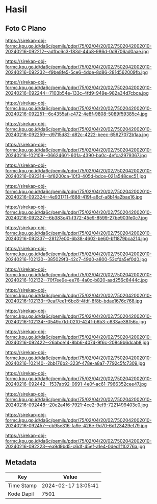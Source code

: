 # Hasil

## Foto C Plano

https://sirekap-obj-formc.kpu.go.id/da6c/pemilu/pdpr/75/02/04/20/02/7502042002010-20240216-092212--adfbc6c3-183d-44b8-986d-0d9706ad0aae.jpg

https://sirekap-obj-formc.kpu.go.id/da6c/pemilu/pdpr/75/02/04/20/02/7502042002010-20240216-092232--f9be8fe5-5ce6-4dde-8d86-281d562009fb.jpg

https://sirekap-obj-formc.kpu.go.id/da6c/pemilu/pdpr/75/02/04/20/02/7502042002010-20240216-092244--7103b54e-133c-4fd9-949e-982a34d7cbca.jpg

https://sirekap-obj-formc.kpu.go.id/da6c/pemilu/pdpr/75/02/04/20/02/7502042002010-20240216-092251--6c4355af-c472-4e8f-9808-5089f59385c4.jpg

https://sirekap-obj-formc.kpu.go.id/da6c/pemilu/pdpr/75/02/04/20/02/7502042002010-20240216-092259--d9715d82-d82c-4222-beec-65627072b1aa.jpg

https://sirekap-obj-formc.kpu.go.id/da6c/pemilu/pdpr/75/02/04/20/02/7502042002010-20240216-102109--06624601-601a-4390-ba0c-4efca2979367.jpg

https://sirekap-obj-formc.kpu.go.id/da6c/pemilu/pdpr/75/02/04/20/02/7502042002010-20240216-092314--bf8200ca-10f3-405d-bdce-021a548cec51.jpg

https://sirekap-obj-formc.kpu.go.id/da6c/pemilu/pdpr/75/02/04/20/02/7502042002010-20240216-092324--4e931711-f888-419f-a8cf-a8b14a2bae16.jpg

https://sirekap-obj-formc.kpu.go.id/da6c/pemilu/pdpr/75/02/04/20/02/7502042002010-20240216-092327--6b383c41-f372-45e9-8599-27be903fe0c7.jpg

https://sirekap-obj-formc.kpu.go.id/da6c/pemilu/pdpr/75/02/04/20/02/7502042002010-20240216-092337--28127e00-6b38-4602-be60-bf1879bca214.jpg

https://sirekap-obj-formc.kpu.go.id/da6c/pemilu/pdpr/75/02/04/20/02/7502042002010-20240216-102130--385029f3-42c7-49d0-a800-53cfda5ef0d0.jpg

https://sirekap-obj-formc.kpu.go.id/da6c/pemilu/pdpr/75/02/04/20/02/7502042002010-20240216-102132--70f7ee9e-ee76-4a0c-b820-aad256c8444c.jpg

https://sirekap-obj-formc.kpu.go.id/da6c/pemilu/pdpr/75/02/04/20/02/7502042002010-20240216-102133--9eaf7ee1-6bc8-4fdf-8f8b-bdae1676c768.jpg

https://sirekap-obj-formc.kpu.go.id/da6c/pemilu/pdpr/75/02/04/20/02/7502042002010-20240216-102134--0549c7fd-02f0-424f-b6b3-c833ae38f56c.jpg

https://sirekap-obj-formc.kpu.go.id/da6c/pemilu/pdpr/75/02/04/20/02/7502042002010-20240216-092422--26abce14-8bb6-4074-9f6c-208c9b6dcab8.jpg

https://sirekap-obj-formc.kpu.go.id/da6c/pemilu/pdpr/75/02/04/20/02/7502042002010-20240216-102140--2bb176b2-323f-478e-a8a7-7792c5fc7309.jpg

https://sirekap-obj-formc.kpu.go.id/da6c/pemilu/pdpr/75/02/04/20/02/7502042002010-20240216-092442--1537ab92-0691-4e0f-ac61-7966352cee47.jpg

https://sirekap-obj-formc.kpu.go.id/da6c/pemilu/pdpr/75/02/04/20/02/7502042002010-20240216-092448--20e2a4f6-7921-4ce2-9ef9-7221499403c0.jpg

https://sirekap-obj-formc.kpu.go.id/da6c/pemilu/pdpr/75/02/04/20/02/7502042002010-20240216-092457--cb95e316-fa9e-426e-9d70-6d123429ef79.jpg

https://sirekap-obj-formc.kpu.go.id/da6c/pemilu/pdpr/75/02/04/20/02/7502042002010-20240216-092223--ea9d9bd5-c6df-45ef-a1e4-0ded1f10276a.jpg


## Metadata

| Key        | Value               |
| ---------- | ------------------- |
| Time Stamp | 2024-02-17 13:05:41 |
| Kode Dapil | 7501                |



